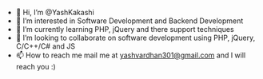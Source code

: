 - 👋 Hi, I’m @YashKakashi
- 👀 I’m interested in Software Development and Backend Development
- 🌱 I’m currently learning PHP, jQuery and there support techniques
- 💞️ I’m looking to collaborate on software development using PHP, jQuery, C/C++/C# and JS
- 📫 How to reach me mail me at yashvardhan301@gmail.com and I will reach you :)

<!---
YashKakashi/YashKakashi is a ✨ special ✨ repository because its `README.md` (this file) appears on your GitHub profile.
You can click the Preview link to take a look at your changes.
--->
